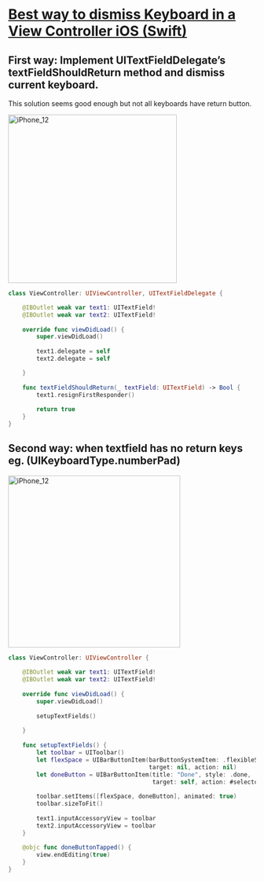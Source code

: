 # **[Best way to dismiss Keyboard in a View Controller iOS (Swift)](https://kaushalelsewhere.medium.com/how-to-dismiss-keyboard-in-a-view-controller-of-ios-3b1bfe973ad1)**

## First way: Implement UITextFieldDelegate’s textFieldShouldReturn method and dismiss current keyboard.
This solution seems good enough but not all keyboards have return button.

<img width="343" alt="iPhone_12" src="https://user-images.githubusercontent.com/47273077/145735938-08450608-86fa-420f-b304-50c429c18438.png">

```swift
class ViewController: UIViewController, UITextFieldDelegate {

    @IBOutlet weak var text1: UITextField!
    @IBOutlet weak var text2: UITextField!
    
    override func viewDidLoad() {
        super.viewDidLoad()
        
        text1.delegate = self
        text2.delegate = self

    }
    
    func textFieldShouldReturn(_ textField: UITextField) -> Bool {
        text1.resignFirstResponder()
        
        return true
    }
}
```


## Second way: when textfield has no return keys eg. (UIKeyboardType.numberPad) 
<img width="350" alt="iPhone_12" src="https://user-images.githubusercontent.com/47273077/145736192-94996fee-a7a1-4286-97be-c859d6f6eaa4.png">

```swift
class ViewController: UIViewController {
    
    @IBOutlet weak var text1: UITextField!
    @IBOutlet weak var text2: UITextField!
    
    override func viewDidLoad() {
        super.viewDidLoad()
        
        setupTextFields()
        
    }
    
    func setupTextFields() {
        let toolbar = UIToolbar()
        let flexSpace = UIBarButtonItem(barButtonSystemItem: .flexibleSpace,
                                        target: nil, action: nil)
        let doneButton = UIBarButtonItem(title: "Done", style: .done,
                                         target: self, action: #selector(doneButtonTapped))
        
        toolbar.setItems([flexSpace, doneButton], animated: true)
        toolbar.sizeToFit()
        
        text1.inputAccessoryView = toolbar
        text2.inputAccessoryView = toolbar
    }
    
    @objc func doneButtonTapped() {
        view.endEditing(true)
    }
}
```
